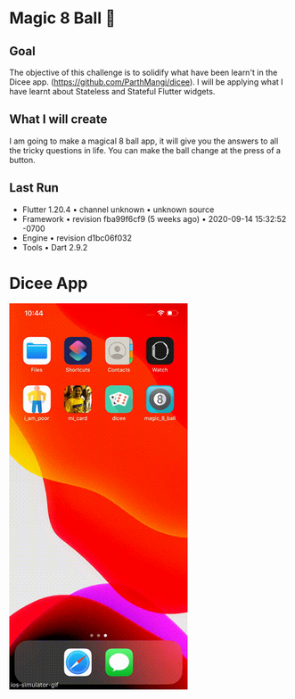 # Magic 8 Ball 🎱

## Goal

The objective of this challenge is to solidify what have been learn't in the Dicee app. (https://github.com/ParthMangi/dicee). I will be applying what I have learnt about Stateless and Stateful Flutter widgets.

## What I will create

I am going to make a magical 8 ball app, it will give you the answers to all the tricky questions in life. You can make the ball change at the press of a button. 

## Last Run
 
  - Flutter 1.20.4 • channel unknown • unknown source
  - Framework • revision fba99f6cf9 (5 weeks ago) • 2020-09-14 15:32:52 -0700
  - Engine • revision d1bc06f032
  - Tools • Dart 2.9.2

# Dicee App

![magic_8_bball](https://github.com/ParthMangi/magic_8_ball/blob/main/example.gif?raw=true)

